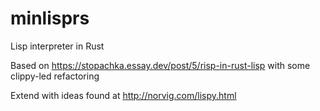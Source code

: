 # minlisprs

Lisp interpreter in Rust

Based on <https://stopachka.essay.dev/post/5/risp-in-rust-lisp> with some clippy-led refactoring

Extend with ideas found at <http://norvig.com/lispy.html>
